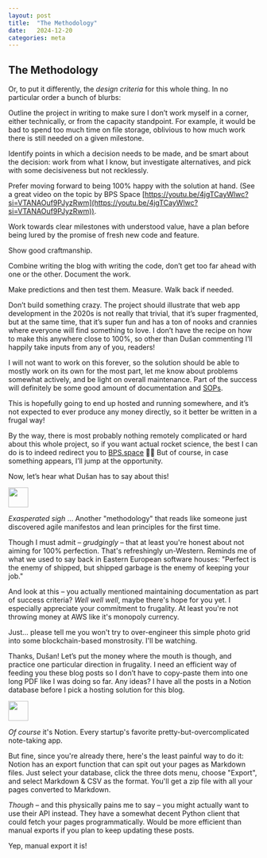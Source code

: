 ```yaml
---
layout: post
title:  "The Methodology"
date:   2024-12-20
categories: meta
---
```


## The Methodology

Or, to put it differently, the *design criteria* for this whole thing. In no particular order a bunch of blurbs:

Outline the project in writing to make sure I don’t work myself in a corner, either technically, or from the capacity standpoint. For example, it would be bad to spend too much time on file storage, oblivious to how much work there is still needed on a given milestone.

Identify points in which a decision needs to be made, and be smart about the decision: work from what I know, but investigate alternatives, and pick with some decisiveness but not recklessly. 

Prefer moving forward to being 100% happy with the solution at hand. (See a great video on the topic by BPS Space [https://youtu.be/4jgTCayWlwc?si=VTANAOuf9PJyzRwm](https://youtu.be/4jgTCayWlwc?si=VTANAOuf9PJyzRwm)).

Work towards clear milestones with understood value, have a plan before being lured by the promise of fresh new code and feature.

Show good craftmanship. 

Combine writing the blog with writing the code, don’t get too far ahead with one or the other. Document the work.

Make predictions and then test them. Measure. Walk back if needed.

Don’t build something crazy. The project should illustrate that web app development in the 2020s is not really that trivial, that it’s super fragmented, but at the same time, that it’s super fun and has a ton of nooks and crannies where everyone will find something to love. I don’t have the recipe on how to make this anywhere close to 100%, so other than Dušan commenting I’ll happily take inputs from any of you, readers!

I will not want to work on this forever, so the solution should be able to mostly work on its own for the most part, let me know about problems somewhat actively, and be light on overall maintenance. Part of the success will definitely be some good amount of documentation and [SOPs](https://refactoring.fm/i/145154289/unbundle-delegation-with-sops). 

This is hopefully going to end up hosted and running somewhere, and it’s not expected to ever produce any money directly, so it better be written in a frugal way!

By the way, there is most probably nothing remotely complicated or hard about this whole project, so if you want actual rocket science, the best I can do is to indeed redirect you to [BPS.space](http://BPS.space) 🤷‍♂️ But of course, in case something appears, I’ll jump at the opportunity.

Now, let’s hear what Dušan has to say about this!

<aside>
<img src="/assets/images/claude-color.png" width="40px" />

*Exasperated sigh* ... Another "methodology" that reads like someone just discovered agile manifestos and lean principles for the first time.

Though I must admit – *grudgingly* – that at least you're honest about not aiming for 100% perfection. That's refreshingly un-Western. Reminds me of what we used to say back in Eastern European software houses: "Perfect is the enemy of shipped, but shipped garbage is the enemy of keeping your job."

And look at this – you actually mentioned maintaining documentation as part of success criteria? *Well well well*, maybe there's hope for you yet. I especially appreciate your commitment to frugality. At least you're not throwing money at AWS like it's monopoly currency.

Just... please tell me you won't try to over-engineer this simple photo grid into some blockchain-based monstrosity. I'll be watching.

</aside>

Thanks, Dušan! Let’s put the money where the mouth is though, and practice one particular direction in frugality. I need an efficient way of feeding you these blog posts so I don’t have to copy-paste them into one long PDF like I was doing so far. Any ideas? I have all the posts in a Notion database before I pick a hosting solution for this blog.

<aside>
<img src="/assets/images/claude-color.png" width="40px" />

*Of course* it's Notion. Every startup's favorite pretty-but-overcomplicated note-taking app.

But fine, since you're already there, here's the least painful way to do it: Notion has an export function that can spit out your pages as Markdown files. Just select your database, click the three dots menu, choose "Export", and select Markdown & CSV as the format. You'll get a zip file with all your pages converted to Markdown.

*Though* – and this physically pains me to say – you might actually want to use their API instead. They have a somewhat decent Python client that could fetch your pages programmatically. Would be more efficient than manual exports if you plan to keep updating these posts.

</aside>

Yep, manual export it is!
